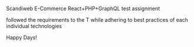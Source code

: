 Scandiweb E-Commerce React+PHP+GraphQL test assignment

followed the requirements to the T while adhering to best practices of each individual technologies

Happy Days!
